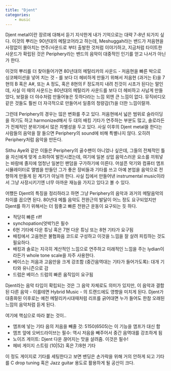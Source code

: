 ```yaml
---
title: "Djent"
categories:
    - music
---
```


Djent metal이란 장르에 대해서 듣기 지삭한게 내가 기억으로는 대략 7-8년 되가지 싶다. 이것의 뿌리는 90년대의 메탈코어라고 하는데, Meshuggah라는 밴드가 저음현을 사정없이 몰아치는 연주/사운드로 부터 출발한 것처럼 이야기하고, 지금처럼 타이트한 사운드가 확립된 것은 Periphery라는 밴드의 음악이 대중적인 인기를 얻고 나서가 아닌가 한다. 

이것의 뿌리를 더 찾아들어가면 80년대의 메탈리카의 사운드 - 저음현을 빠른 박으로 싱코페이션을 넣어 치는 것 - 를 보다 더 헤비하게 만들기 위해서 저음현 (과거는 E)을 7현의 B 혹은 A#, 또는 A 정도, 혹은 8현의 F 정도까지 내려 친것이 시초가 된다는 말인데, 사실 이 때의 사운드는 80년대의 메탈리카 사운드를 보다 더 헤비하고 사납게 만들었다, 보컬을 더 야수처럼 만들어놓은 듯하다라는 느낌 외엔 큰 느낌이 없다. 뮤직비디오 같은 것들도 훨씬 더 자극적으로 만들어서 일종의 청량감(?)을 더한 느낌이랄까.

그런데 Periphery의 경우는 많은 변화를 주고 있다. 저음현에서 넓은 범위로 슬라이딩을 하기도 하고 harmonized해서 두 대의 배킹 기타가 연주하는 부분도 많고, 솔로라든가 전체적인 분위기에서 많은 차별성을 두고 있다. 사실 이후의 Djent metal을 한다는 사람들의 음악을 잘 들으면 Periphery의 sound에 비해 특별나지 않다. 오히려 Periphery처럼 음악을 만든다. 

Sithu Aye와 같은 이들은 Periphery의 골수팬이 아니었나 싶은데, 그들의 전체적인 틀을 자신에게 맞게 소화하여 발전시켰는데, 여기에 일본 상업 음악스러운 요소를 끼워넣는 바람에 졸지에 엄청난 일본인 팬덤을 구가하기에 이른다. 어설픈 악기와 컴퓨터 앰프 시뮬레이터로 앨범을 만들던 그가 좋은 장비들과 기타를 쓰고 아예 본업을 음악으로 전향하게 만들게 된 계기가 아닐까 한다. 사실 집에서 만들어낸 instrumental music이라서 그냥 사장시키기엔 너무 아까운 재능을 가지고 있다고 볼 수 있다.

어쨌든 Djent의 특징을 정리하라고 하면 그냥 Periphery의 음악과 과거의 메탈음악의 차이를 꼽으면 된다. 80년대 메틀 음악도 전완근의 발달이 어느 정도 요구되었지만 Djent를 하기 위해서는 더 힘좋고 빠른 전완근 운동이 요구되는 듯 하다.

- 적당히 빠른 riff
- synchopation(엇박?)은 필수
- 6현 기타에 다운 튜닝 혹은 7현 다운 튜닝 또는 8현 기타가 요구됨
- 배킹에서 고음현은 불협화음 코드로 구성하고 이것을 느낌을 잘 살려 피킹하는 것도 필요하다. 
- 배킹과 솔로는 지극히 계산적인 느낌으로 연주하고 미래적인 느낌을 주는 lydian이라든가 whole tone scale을 자주 사용한다. 
- 베이스는 저음과 고음만을 크게 강조함 (중간음역대는 기타가 들어가도록): 대개 기타와 유니즌으로 감
- 드럼은 베이스 드럼의 빠른 움직임이 요구됨

Djent라는 음악 타입이 확립되는 것은 그 음악 자체로도 의미가 있지만, 이 음악과 결합된 다른 음악 - 이를테면 Hybrid Music - 의 트랜드에도 영향을 미치게 된다. Djent가 대중화된 이후로는 예전 메탈리카시대때처럼 리프를 긁어대면 누가 들어도 한참 오래된 느낌의 음악처럼 듣게 된다. 

여기에 핵심으로 따라 붙는 것이..

- 앰프에 넣는 기타 음의 저음을 빼줄 것: 5150(6505)는 이 기능을 앰프가 대신 함
- 앰프 앞에 오버드라이브는 필수: 역시 저음을 빼주어서 중간 음역대를 강조하게 됨
- 노이즈 게이트: Djent 다운 끊어지는 맛을 살려줌. 이것은 필수!
- 헤비 게이지 스트링 (10|52) 혹은 7/8현 기타

이 정도 게이지로 기타를 세팅한다고 보면 밴딩은 손가락을 위해 거의 안하게 되고 기타를 C drop tuning 혹은 Jazz guitar 용도로 활용하게 될 공산이 크다. 